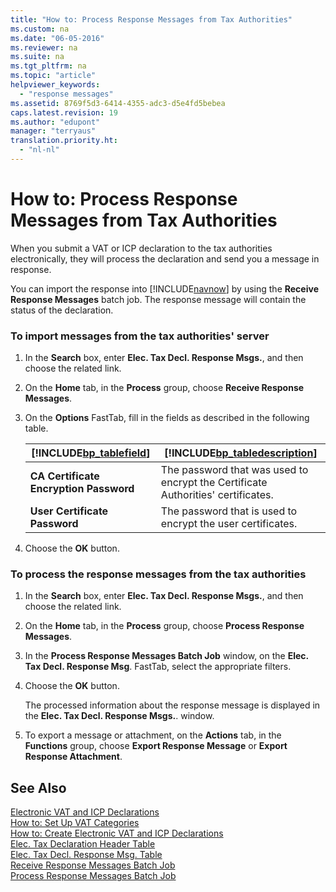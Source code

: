 ```yaml
---
title: "How to: Process Response Messages from Tax Authorities"
ms.custom: na
ms.date: "06-05-2016"
ms.reviewer: na
ms.suite: na
ms.tgt_pltfrm: na
ms.topic: "article"
helpviewer_keywords: 
  - "response messages"
ms.assetid: 8769f5d3-6414-4355-adc3-d5e4fd5bebea
caps.latest.revision: 19
ms.author: "edupont"
manager: "terryaus"
translation.priority.ht: 
  - "nl-nl"
---
```

# How to: Process Response Messages from Tax Authorities
When you submit a VAT or ICP declaration to the tax authorities electronically, they will process the declaration and send you a message in response.  
  
 You can import the response into [!INCLUDE[navnow](../../ApplicationDesign/includes/navnow_md.md)] by using the **Receive Response Messages** batch job. The response message will contain the status of the declaration.  
  
### To import messages from the tax authorities' server  
  
1.  In the **Search** box, enter **Elec. Tax Decl. Response Msgs.**, and then choose the related link.  
  
2.  On the **Home** tab, in the **Process** group, choose **Receive Response Messages**.  
  
3.  On the **Options** FastTab, fill in the fields as described in the following table.  
  
    |[!INCLUDE[bp_tablefield](../../ApplicationDesign/includes/bp_tablefield_md.md)]|[!INCLUDE[bp_tabledescription](../../ApplicationDesign/includes/bp_tabledescription_md.md)]|  
    |---------------------------------|---------------------------------------|  
    |**CA Certificate Encryption Password**|The password that was used to encrypt the Certificate Authorities' certificates.|  
    |**User Certificate Password**|The password that is used to encrypt the user certificates.|  
  
4.  Choose the **OK** button.  
  
### To process the response messages from the tax authorities  
  
1.  In the **Search** box, enter **Elec. Tax Decl. Response Msgs.**, and then choose the related link.  
  
2.  On the **Home** tab, in the **Process** group, choose **Process Response Messages**.  
  
3.  In the **Process Response Messages Batch Job** window, on the **Elec. Tax Decl. Response Msg**. FastTab, select the appropriate filters.  
  
4.  Choose the **OK** button.  
  
     The processed information about the response message is displayed in the **Elec. Tax Decl. Response Msgs.**. window.  
  
5.  To export a message or attachment, on the **Actions** tab, in the **Functions** group, choose **Export Response Message** or **Export Response Attachment**.  
  
## See Also  
 [Electronic VAT and ICP Declarations](../../LocalFunctionalityForMicrosoftDynamicsNav2016/Netherlands/electronic-vat-and-icp-declarations.md)   
 [How to: Set Up VAT Categories](../../LocalFunctionalityForMicrosoftDynamicsNav2016/Netherlands/how-to-set-up-vat-categories.md)   
 [How to: Create Electronic VAT and ICP Declarations](../../LocalFunctionalityForMicrosoftDynamicsNav2016/Netherlands/how-to-create-electronic-vat-and-icp-declarations.md)   
 [Elec. Tax Declaration Header Table](../../LocalFunctionalityForMicrosoftDynamicsNav2016/Netherlands/-$-t_11409-elec.-tax-declaration-header-table-$-.md)   
 [Elec. Tax Decl. Response Msg. Table](../../LocalFunctionalityForMicrosoftDynamicsNav2016/Netherlands/-$-t_11413-elec.-tax-decl.-response-msg.-table-$-.md)   
 [Receive Response Messages Batch Job](../../LocalFunctionalityForMicrosoftDynamicsNav2016/Netherlands/-$-b_11408-receive-response-messages-batch-job-$-.md)   
 [Process Response Messages Batch Job](../../LocalFunctionalityForMicrosoftDynamicsNav2016/Netherlands/-$-b_11406-process-response-messages-batch-job-$-.md)